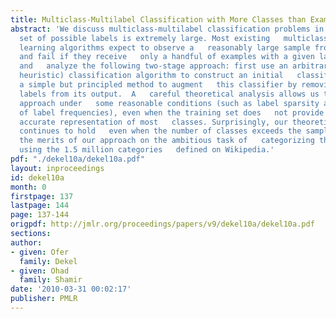 ```yaml
---
title: Multiclass-Multilabel Classification with More Classes than Examples
abstract: 'We discuss multiclass-multilabel classification problems in which   the
  set of possible labels is extremely large. Most existing   multiclass-multilabel
  learning algorithms expect to observe a   reasonably large sample from each class,
  and fail if they receive   only a handful of examples with a given label. We propose
  and   analyze the following two-stage approach: first use an arbitrary   (perhaps
  heuristic) classification algorithm to construct an initial   classifier, then apply
  a simple but principled method to augment   this classifier by removing harmful
  labels from its output.  A   careful theoretical analysis allows us to justify our
  approach under   some reasonable conditions (such as label sparsity and power-law   distribution
  of label frequencies), even when the training set does   not provide a statistically
  accurate representation of most   classes. Surprisingly, our theoretical analysis
  continues to hold   even when the number of classes exceeds the sample size. We   demonstrate
  the merits of our approach on the ambitious task of   categorizing the entire web
  using the 1.5 million categories   defined on Wikipedia.'
pdf: "./dekel10a/dekel10a.pdf"
layout: inproceedings
id: dekel10a
month: 0
firstpage: 137
lastpage: 144
page: 137-144
origpdf: http://jmlr.org/proceedings/papers/v9/dekel10a/dekel10a.pdf
sections: 
author:
- given: Ofer
  family: Dekel
- given: Ohad
  family: Shamir
date: '2010-03-31 00:02:17'
publisher: PMLR
---
```

